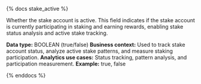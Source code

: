 {% docs stake_active %}

Whether the stake account is active. This field indicates if the stake account is currently participating in staking and earning rewards, enabling stake status analysis and active stake tracking.

**Data type:** BOOLEAN (true/false)
**Business context:** Used to track stake account status, analyze active stake patterns, and measure staking participation.
**Analytics use cases:** Status tracking, pattern analysis, and participation measurement.
**Example:** true, false

{% enddocs %} 